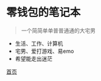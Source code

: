 <!-- _coverpage.md -->

<!--![logo](_media/icon.svg)-->

# 零钱包的笔记本

> 一个简简单单普普通通的大宅男

- 生活、工作、计算机
- 宅男、爱打游戏、易emo
- 希望能走出迷茫

[首页](/README.md)
<!--[Get Started](#docsify)-->